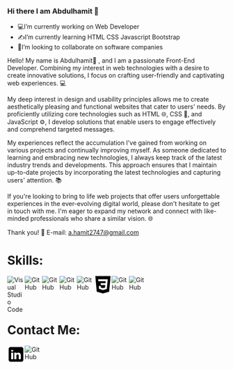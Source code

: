### Hi there I am Abdulhamit 👋


-  💻I’m currently working on Web Developer
-  ✍I’m currently learning HTML CSS Javascript Bootstrap 
- 🦾I’m looking to collaborate on software companies

 
Hello! My name is Abdulhamit👋 , and I am a passionate Front-End Developer. Combining my interest in web technologies with a desire to create innovative solutions, I focus on crafting user-friendly and captivating web experiences. 💻

My deep interest in design and usability principles allows me to create aesthetically pleasing and functional websites that cater to users' needs. By proficiently utilizing core technologies such as HTML 🌐, CSS 🎨, and JavaScript ⚙️, I develop solutions that enable users to engage effectively and comprehend targeted messages.

My experiences reflect the accumulation I've gained from working on various projects and continually improving myself. As someone dedicated to learning and embracing new technologies, I always keep track of the latest industry trends and developments. This approach ensures that I maintain up-to-date projects by incorporating the latest technologies and capturing users' attention. 📚

If you're looking to bring to life web projects that offer users unforgettable experiences in the ever-evolving digital world, please don't hesitate to get in touch with me. I'm eager to expand my network and connect with like-minded professionals who share a similar vision. 🌐

Thank you! 🙌
E-mail: a.hamit2747@gmail.com

<h1>Skills:</h1>
<img align="left" alt="Visual Studio Code" width="40px" src="https://github.com/simple-icons/simple-icons/blob/develop/icons/visualstudio.svg" />
<img align="left" alt="GitHub" width="40px" src="https://github.com/simple-icons/simple-icons/blob/develop/icons/github.svg" />
<img align="left" alt="GitHub" width="40px" src="https://github.com/simple-icons/simple-icons/blob/develop/icons/javascript.svg" />
<img align="left" alt="GitHub" width="40px" src="https://github.com/simple-icons/simple-icons/blob/develop/icons/html5.svg" />
<img align="left" alt="GitHub" width="40px" src="https://github.com/simple-icons/simple-icons/blob/develop/icons/bootstrap.svg" />
<img align="left" alt="GitHub" width="40px" src="https://github.com/simple-icons/simple-icons/blob/develop/icons/css3.svg" />
<img align="left" alt="GitHub" width="40px" src="https://github.com/simple-icons/simple-icons/blob/develop/icons/react.svg" />
<img align="left" alt="GitHub" width="40px" src="https://github.com/simple-icons/simple-icons/blob/develop/icons/typescript.svg" />


 <br>  <br>  <br>  <br> 
 <h1>Contact Me:</h1>
 <a href="https://www.linkedin.com/in/a-hamit-bozkurt-a35005203/">
 <img align="left" alt="GitHub" width="40px" src="https://github.com/simple-icons/simple-icons/blob/develop/icons/linkedin.svg" />
  </a>
<a href="https://instagram.com/a.hamit_bozkurt?utm_source=qr&igshid=MzNlNGNkZWQ4Mg%3D%3D">
<img align="left" alt="GitHub" width="40px" src="https://github.com/simple-icons/simple-icons/blob/develop/icons/instagram.svg" />
</a>

